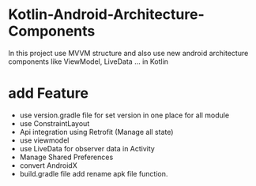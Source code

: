 # Kotlin-Android-Architecture-Components
In this project use MVVM structure and also use new android architecture components like ViewModel, LiveData ... in Kotlin

# add Feature 
  - use version.gradle file for set version in one place for all module
  - use ConstraintLayout
  - Api integration using Retrofit (Manage all state)
  - use viewmodel
  - use LiveData for observer data in Activity
  - Manage Shared Preferences
  - convert AndroidX
  - build.gradle file add rename apk file function.

